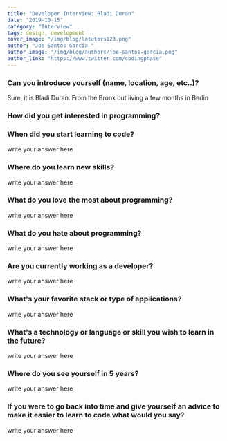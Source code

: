 ```yaml
---
title: "Developer Interview: Bladi Duran"
date: "2019-10-15"
category: "Interview"
tags: design, development
cover_image: "/img/blog/latutors123.png"
author: "Joe Santos Garcia "
author_image: "/img/blog/authors/joe-santos-garcia.png"
author_link: "https://www.twitter.com/codingphase"
---
```


### Can you introduce yourself (name, location, age, etc..)?

Sure, it is Bladi Duran. From the Bronx but living a few months in Berlin

### How did you get interested in programming?


### When did you start learning to code?

write your answer here

### Where do you learn new skills?

write your answer here

### What do you love the most about programming?

write your answer here

### What do you hate about programming?

write your answer here

### Are you currently working as a developer?

write your answer here

### What's your favorite stack or type of applications?

write your answer here

### What's a technology or language or skill you wish to learn in the future?

write your answer here

### Where do you see yourself in 5 years?

write your answer here

### If you were to go back into time and give yourself an advice to make it easier to learn to code what would you say?

write your answer here
